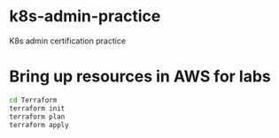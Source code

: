 # k8s-admin-practice
K8s admin certification practice

# Bring up resources in AWS for labs

```bash
cd Terraform
terraform init
terraform plan
terraform apply
```
